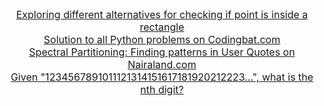 <p style="text-align: center; font-size: 12pt;">
<a href="https://github.com/manchuran/isPointInRectangle">Exploring different alternatives for checking if point is inside a rectangle</a><br/>
<a href="https://github.com/manchuran/Codingbat">Solution to all Python problems on Codingbat.com</a><br/>
<a href="https://nbviewer.jupyter.org/github/manchuran/showables/blob/master/notebooks/07_finding_patterns_in_user_quotes/spectral_partitioning.ipynb">Spectral Partitioning: Finding patterns in User Quotes on Nairaland.com</a><br/>
<a href="https://nbviewer.jupyter.org/github/manchuran/showables/blob/master/notebooks/08_counting_series/counting_series.ipynb">Given "1234567891011121314151617181920212223...", what is the nth digit?</a><br/>
</p>
